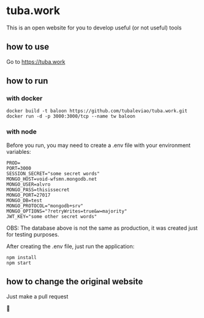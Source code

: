 # tuba.work
This is an open website for you to develop useful (or not useful) tools

## how to use
Go to https://tuba.work

## how to run

### with docker

```
docker build -t baloon https://github.com/tubaleviao/tuba.work.git
docker run -d -p 3000:3000/tcp --name tw baloon
```

### with node

Before you run, you may need to create a .env file with your environment variables:

```
PROD=
PORT=3000
SESSION_SECRET="some secret words"
MONGO_HOST=void-wfsmn.mongodb.net
MONGO_USER=alvro
MONGO_PASS=thisissecret
MONGO_PORT=27017
MONGO_DB=test
MONGO_PROTOCOL="mongodb+srv"
MONGO_OPTIONS="?retryWrites=true&w=majority"
JWT_KEY="some other secret words"
```

OBS: The database above is not the same as production, it was created just for testing purposes.

After creating the .env file, just run the application:

```
npm install
npm start
```

## how to change the original website

Just make a pull request

:beer:
